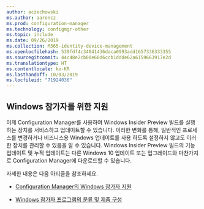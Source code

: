 ```yaml
---
author: aczechowski
ms.author: aaroncz
ms.prod: configuration-manager
ms.technology: configmgr-other
ms.topic: include
ms.date: 09/26/2019
ms.collection: M365-identity-device-management
ms.openlocfilehash: 539fdf4c34041436daca0993add1657336333355
ms.sourcegitcommit: 44c48e2cb00e60d6ccb1ddde62a6159663917e2d
ms.translationtype: HT
ms.contentlocale: ko-KR
ms.lasthandoff: 10/03/2019
ms.locfileid: "71924036"
---
```

## Windows 참가자를 위한 <a name="bkmk_wifb"></a> 지원

<!--3556023-->

이제 Configuration Manager를 사용하여 Windows Insider Preview 빌드를 실행하는 장치를 서비스하고 업데이트할 수 있습니다. 이러한 변화를 통해, 일반적인 프로세스를 변경하거나 비즈니스용 Windows 업데이트를 사용 하도록 설정하지 않고도 이러한 장치를 관리할 수 있음을 알 수 있습니다. Windows Insider Preview 빌드의 기능 업데이트 및 누적 업데이트는 다른 Windows 10 업데이트 또는 업그레이드와 마찬가지로 Configuration Manager에 다운로드할 수 있습니다.

자세한 내용은 다음 아티클을 참조하세요.

- [Configuration Manager의 Windows 참가자 지원](/sccm/core/plan-design/configs/support-for-windows-10#bkmk_WIfB-support)

- [Windows 참가자 프로그램의 분류 및 제품 구성](/sccm/sum/get-started/configure-classifications-and-products#bkmk_WIfB)
